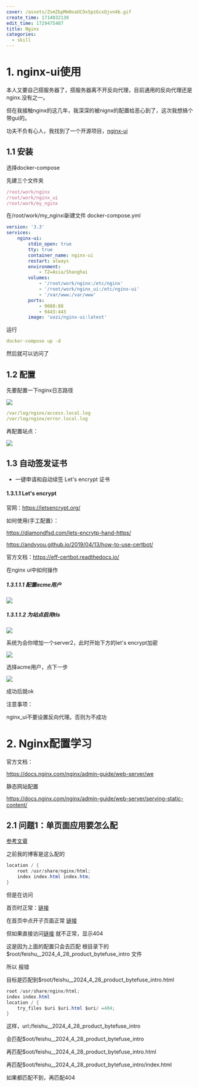 ```yaml
---
cover: /assets/ZsmZbpMm0oaUCOxSpzGcxQjvn4b.gif
create_time: 1714032130
edit_time: 1729475407
title: Nginx
categories:
  - skill
---
```



# 1. nginx-ui使用

本人又要自己搭服务器了，搭服务器离不开反向代理，目前通用的反向代理还是nginx.没有之一。

但在我接触nginx的这几年，我深深的被nignx的配置给恶心到了，这次我想搞个带gui的。

功夫不负有心人，我找到了一个开源项目，[nginx-ui](https://github.com/0xJacky/nginx-ui)

## 1.1 安装

 选择docker-compose

先建三个文件夹

```ts
/root/work/nginx
/root/work/nginx_ui
/root/work/my_nginx
```

在/root/work/my_nginxi新建文件  docker-compose.yml 

```yaml
version: '3.3'
services:
    nginx-ui:
        stdin_open: true
        tty: true
        container_name: nginx-ui
        restart: always
        environment:
            - TZ=Asia/Shanghai
        volumes:
            - '/root/work/nginx:/etc/nginx'
            - '/root/work/nginx_ui:/etc/nginx-ui'
            - '/var/www:/var/www'
        ports:
            - 9080:80
            - 9443:443
        image: 'uozi/nginx-ui:latest'
```

运行

```yaml
docker-compose up -d
```

然后就可以访问了

## 1.2 配置

先要配置一下nginx日志路径 

<img src="/assets/HYSBb3E9doRNegxoPRFclIGbnif.png" src-width="565" class="markdown-img m-auto" src-height="233" align="center"/>

```yaml
/var/log/nginx/access.local.log
/var/log/nginx/error.local.log
```

再配置站点：

<img src="/assets/MopJbQS5aoM3vpxkRKicr46wnQh.png" src-width="181" class="markdown-img m-auto" src-height="268" align="center"/>

## 1.3 自动签发证书

- 一键申请和自动续签 Let's encrypt 证书

#### 1.3.1.1 Let's encrypt

官网：https://letsencrypt.org/

如何使用(手工配置）： 

https://diamondfsd.com/lets-encrytp-hand-https/

https://andyyou.github.io/2019/04/13/how-to-use-certbot/

官方文档：https://eff-certbot.readthedocs.io/

 在nginx ui中如何操作

##### 1.3.1.1.1 配置acme用户

<img src="/assets/M6yCbO6j7oqaUmx2A8UceN9Nn6L.png" src-width="1309" class="markdown-img m-auto" src-height="348" align="center"/>

##### 1.3.1.1.2 为站点启用tls

<img src="/assets/X6mkbmUQoow2UnxQqmZccLHMnXd.png" src-width="867" class="markdown-img m-auto" src-height="303" align="center"/>

系统为会你增加一个server2，此时开始下方的let's encrypt加密

<img src="/assets/KgMLbDgkYofMw1xNB3McdT4gncb.png" src-width="876" class="markdown-img m-auto" src-height="570" align="center"/>

选择acme用户，点下一步

<img src="/assets/Srujb0ocwokp38xn1aqcbduhn2R.png" src-width="621" class="markdown-img m-auto" src-height="542" align="center"/>

成功后就ok

注意事项：

nginx_ui不要设置反向代理。否则为不成功

# 2. Nginx配置学习

官方文档：

https://docs.nginx.com/nginx/admin-guide/web-server/we

静态网站配置

https://docs.nginx.com/nginx/admin-guide/web-server/serving-static-content/

## 2.1 问题1：单页面应用要怎么配

[参考文章](https://www.barwe.cc/2022/06/20/nginxtryfilesinspa)

之前我的博客是这么配的

```csharp
location / {
    root /usr/share/nginx/html;
    index index.html index.htm;
}
```

但是在访问

首页时正常：[链接](https://blog.bytefuse.cn/)

在首页中点开子页面正常 [链接](https://blog.bytefuse.cn/feishu__2024_4_28_product_bytefuse_intro)

但如果直接访问[链接](https://blog.bytefuse.cn/feishu__2024_4_28_product_bytefuse_intro) 就不正常，显示404

这是因为上面的配置只会去匹配 根目录下的 $root/feishu__2024_4_28_product_bytefuse_intro 文件 

所以 报错

目标是匹配到$root/feishu__2024_4_28_product_bytefuse_intro.html

```csharp
root /usr/share/nginx/html;
index index.html
location / {
    try_files $uri $uri.html $uri/ =404;
}
```

这样，url:/feishu__2024_4_28_product_bytefuse_intro

会匹配$oot/feishu__2024_4_28_product_bytefuse_intro

再匹配$oot/feishu__2024_4_28_product_bytefuse_intro.html

再匹配$oot/feishu__2024_4_28_product_bytefuse_intro/index.html

如果都匹配不到，再匹配404

